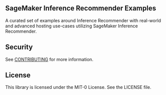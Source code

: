 ## SageMaker Inference Recommender Examples

A curated set of examples around Inference Recommender with real-world and advanced hosting use-cases utilizing SageMaker Inference Recommender.

## Security

See [CONTRIBUTING](CONTRIBUTING.md#security-issue-notifications) for more information.

## License

This library is licensed under the MIT-0 License. See the LICENSE file.

